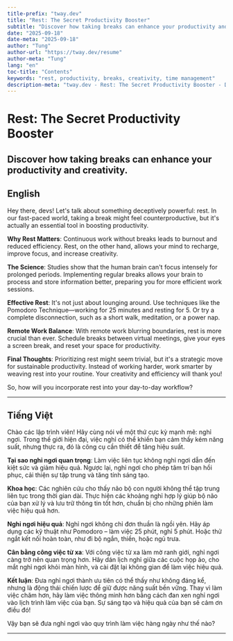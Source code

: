 ```yaml
---
title-prefix: "tway.dev"
title: "Rest: The Secret Productivity Booster"
subtitle: "Discover how taking breaks can enhance your productivity and creativity."
date: "2025-09-18"
date-meta: "2025-09-18"
author: "Tung"
author-url: "https://tway.dev/resume"
author-meta: "Tung"
lang: "en"
toc-title: "Contents"
keywords: "rest, productivity, breaks, creativity, time management"
description-meta: "tway.dev - Rest: The Secret Productivity Booster - Discover how taking breaks can enhance your productivity and creativity."
---
```


# Rest: The Secret Productivity Booster
## Discover how taking breaks can enhance your productivity and creativity.

## English
Hey there, devs! Let's talk about something deceptively powerful: rest. In our fast-paced world, taking a break might feel counterproductive, but it's actually an essential tool in boosting productivity.

**Why Rest Matters**: Continuous work without breaks leads to burnout and reduced efficiency. Rest, on the other hand, allows your mind to recharge, improve focus, and increase creativity.

**The Science**: Studies show that the human brain can't focus intensely for prolonged periods. Implementing regular breaks allows your brain to process and store information better, preparing you for more efficient work sessions.

**Effective Rest**: It's not just about lounging around. Use techniques like the Pomodoro Technique—working for 25 minutes and resting for 5. Or try a complete disconnection, such as a short walk, meditation, or a power nap.

**Remote Work Balance**: With remote work blurring boundaries, rest is more crucial than ever. Schedule breaks between virtual meetings, give your eyes a screen break, and reset your space for productivity.

**Final Thoughts**: Prioritizing rest might seem trivial, but it's a strategic move for sustainable productivity. Instead of working harder, work smarter by weaving rest into your routine. Your creativity and efficiency will thank you!

So, how will you incorporate rest into your day-to-day workflow?

---

## Tiếng Việt
Chào các lập trình viên! Hãy cùng nói về một thứ cực kỳ mạnh mẽ: nghỉ ngơi. Trong thế giới hiện đại, việc nghỉ có thể khiến bạn cảm thấy kém năng suất, nhưng thực ra, đó là công cụ cần thiết để tăng hiệu suất.

**Tại sao nghỉ ngơi quan trọng**: Làm việc liên tục không nghỉ ngơi dẫn đến kiệt sức và giảm hiệu quả. Ngược lại, nghỉ ngơi cho phép tâm trí bạn hồi phục, cải thiện sự tập trung và tăng tính sáng tạo.

**Khoa học**: Các nghiên cứu cho thấy não bộ con người không thể tập trung liên tục trong thời gian dài. Thực hiện các khoảng nghỉ hợp lý giúp bộ não của bạn xử lý và lưu trữ thông tin tốt hơn, chuẩn bị cho những phiên làm việc hiệu quả hơn.

**Nghỉ ngơi hiệu quả**: Nghỉ ngơi không chỉ đơn thuần là ngồi yên. Hãy áp dụng các kỹ thuật như Pomodoro – làm việc 25 phút, nghỉ 5 phút. Hoặc thử ngắt kết nối hoàn toàn, như đi bộ ngắn, thiền, hoặc ngủ trưa.

**Cân bằng công việc từ xa**: Với công việc từ xa làm mờ ranh giới, nghỉ ngơi càng trở nên quan trọng hơn. Hãy dán lịch nghỉ giữa các cuộc họp ảo, cho mắt nghỉ ngơi khỏi màn hình, và cài đặt lại không gian để làm việc hiệu quả.

**Kết luận**: Đưa nghỉ ngơi thành ưu tiên có thể thấy như không đáng kể, nhưng là động thái chiến lược để giữ được năng suất bền vững. Thay vì làm việc chăm hơn, hãy làm việc thông minh hơn bằng cách đan xen nghỉ ngơi vào lịch trình làm việc của bạn. Sự sáng tạo và hiệu quả của bạn sẽ cảm ơn điều đó!

Vậy bạn sẽ đưa nghỉ ngơi vào quy trình làm việc hàng ngày như thế nào?

---